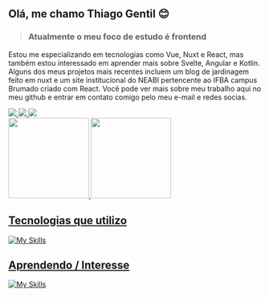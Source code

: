 ## Olá, me chamo Thiago Gentil :blush:
> ### **Atualmente** o meu foco de estudo é frontend
Estou me especializando em tecnologias como Vue, Nuxt e React, mas também estou interessado em aprender mais sobre Svelte, Angular e Kotlin. Alguns dos meus projetos mais recentes incluem um blog de jardinagem feito em nuxt e um site institucional do NEABI pertencente ao IFBA campus Brumado criado com React. Você pode ver mais sobre meu trabalho aqui no meu github e entrar em contato comigo pelo meu e-mail e redes socias.

<div align="left">
  
  <a href="https://www.instagram.com/thiago._.gentil/" alt="Instagram">
    <img src="https://img.shields.io/badge/-Instagram-8369CE?style=for-the-badge&logo=Instagram&logoColor=FFF"/>
  </a>
  
  <a href="https://www.linkedin.com/in/thiagonox/" alt="Linkedin">
    <img src="https://img.shields.io/badge/linkedin-8369CE?style=for-the-badge&logo=linkedin&logoColor=white"/>
  </a>
 
 <a href="mailto:thiagogentil499@gmail.com" alt="e-mail">
    <img src="https://img.shields.io/badge/Gmail-8369CE?style=for-the-badge&logo=gmail&logoColor=white"/>
  </a>
</div>

 <div>
  <a href="https://github.com/Thiagonox">
  <img  height="160em" src="https://github-readme-stats.vercel.app/api?username=Thiagonox&show_icons=true&theme=midnight-purple&include_all_commits=true&count_private=true"/>
   <img height="160em" src="https://github-readme-stats.vercel.app/api/top-langs/?username=Thiagonox&layout=compact&langs_count=6&theme=midnight-purple&count_private=true"/>
</div>
 
 ## Tecnologias que utilizo
 
 ![My Skills](https://skills.thijs.gg/icons?i=js,html,css,tailwind,vue,nuxt,react,vite)
 
 ## Aprendendo / Interesse
 
 ![My Skills](https://skills.thijs.gg/icons?i=svelte,kotlin,wasm,next,jest,redux,electron,laravel,php,flutter)
